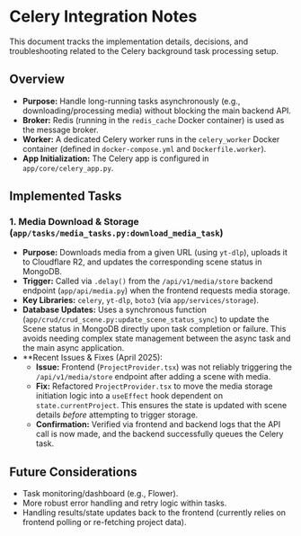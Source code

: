 # Celery Integration Notes

This document tracks the implementation details, decisions, and troubleshooting related to the Celery background task processing setup.

## Overview

- **Purpose:** Handle long-running tasks asynchronously (e.g., downloading/processing media) without blocking the main backend API.
- **Broker:** Redis (running in the `redis_cache` Docker container) is used as the message broker.
- **Worker:** A dedicated Celery worker runs in the `celery_worker` Docker container (defined in `docker-compose.yml` and `Dockerfile.worker`).
- **App Initialization:** The Celery app is configured in `app/core/celery_app.py`.

## Implemented Tasks

### 1. Media Download & Storage (`app/tasks/media_tasks.py:download_media_task`)

- **Purpose:** Downloads media from a given URL (using `yt-dlp`), uploads it to Cloudflare R2, and updates the corresponding scene status in MongoDB.
- **Trigger:** Called via `.delay()` from the `/api/v1/media/store` backend endpoint (`app/api/media.py`) when the frontend requests media storage.
- **Key Libraries:** `celery`, `yt-dlp`, `boto3` (via `app/services/storage`).
- **Database Updates:** Uses a synchronous function (`app/crud/crud_scene.py:update_scene_status_sync`) to update the Scene status in MongoDB directly upon task completion or failure. This avoids needing complex state management between the async task and the main async application.
- **Recent Issues & Fixes (April 2025):
    - **Issue:** Frontend (`ProjectProvider.tsx`) was not reliably triggering the `/api/v1/media/store` endpoint after adding a scene with media.
    - **Fix:** Refactored `ProjectProvider.tsx` to move the media storage initiation logic into a `useEffect` hook dependent on `state.currentProject`. This ensures the state is updated with scene details *before* attempting to trigger storage.
    - **Confirmation:** Verified via frontend and backend logs that the API call is now made, and the backend successfully queues the Celery task.

## Future Considerations

- Task monitoring/dashboard (e.g., Flower).
- More robust error handling and retry logic within tasks.
- Handling results/state updates back to the frontend (currently relies on frontend polling or re-fetching project data). 